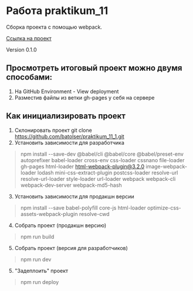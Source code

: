 # Работа praktikum_11

Сборка проекта с помощью webpack.

[Ссылка на проект](https://github.com/batolser/praktikum_11_1.git)

Version 0.1.0

## Просмотреть итоговый проект можно двумя способами:

1. На GitHub Environment - View deployment
2. Разместив файлы из ветки gh-pages у себя на сервере

## Как инициализировать проект

1. Склонировать проект
git clone https://github.com/batolser/praktikum_11_1.git
2. Установить зависимости для разработчика
>npm install --save-dev @babel/cli @babel/core @babel/preset-env autoprefixer babel-loader cross-env css-loader cssnano file-loader gh-pages html-loader html-webpack-plugin@3.2.0 image-webpack-loader lodash mini-css-extract-plugin postcss-loader resolve-url resolve-url-loader style-loader url-loader webpack webpack-cli webpack-dev-server webpack-md5-hash
3. Установить зависимости для продакшн версии
>npm install --save babel-polyfill core-js html-loader optimize-css-assets-webpack-plugin resolve-cwd
4. Собрать проект (продакшн версию)
>npm run build
5. Собрать проект (версия для разработчиков)
>npm run dev
5. "Задеплоить" проект
>npm run deploy
